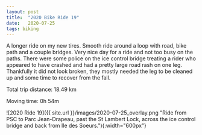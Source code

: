 ```yaml
---
layout: post
title:  "2020 Bike Ride 19"
date:   2020-07-25
tags: biking
---
```


A longer ride on my new tires. Smooth ride around a loop with road, bike path and a couple bridges. Very nice day for a ride and not too busy on the paths. There were some police on the ice control bridge treating a rider who appeared to have crashed and had a pretty large road rash on one leg. Thankfully it did not look broken, they mostly needed the leg to be cleaned up and some time to recover from the fall.

Total trip distance: 18.49 km

Moving time: 0h 54m

![2020 Ride 19]({{ site.url }}/images/2020-07-25_overlay.png "Ride from PSC to Parc Jean-Drapeau, past the St Lambert Lock, across the ice control bridge and back from Ile des Soeurs."){:width="600px"}
